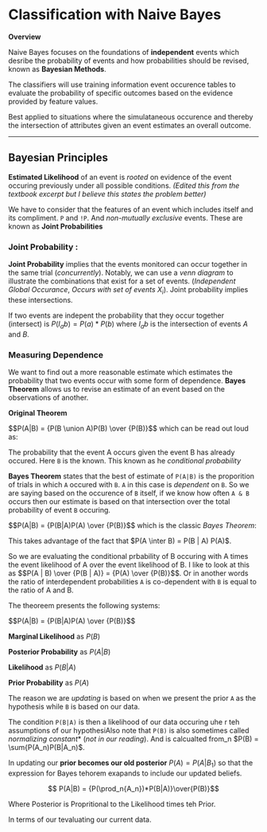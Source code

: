 # Classification with Naive Bayes
**Overview**

Naive Bayes focuses on the foundations of **independent** events which desribe the probability of events and how probabilities should be revised, known as **Bayesian Methods**.

The classifiers will use training information event occurence tables to evaluate the probability of specific outcomes based on the evidence provided by feature values.

Best applied to situations where the simulataneous occurence and thereby the intersection of attributes given an event estimates an overall outcome. 

---
## Bayesian Principles

**Estimated Likelihood** of an event is *rooted* on evidence of the event occuring previously under all possible conditions. *(Edited this from the textbook excerpt but I believe this states the problem better)*

We have to consider that the features of an event which includes itself and its compliment. `P` and `!P`. And *non-mutually exclusive* events. These are known as **Joint Probabilities**

### Joint Probability :

**Joint Probability** implies that the events monitored can occur together in the same trial (*concurrently*). Notably, we can use a *venn diagram* to illustrate the combinations that exist for a set of events. (*Independent Global Occurance*, *Occurs with set of events $X_i$*). Joint probability implies these intersections.

If two events are indepent the probability that they occur together (intersect) is $P(I_ab) = P(a) * P(b)$ where $I_ab$ is the intersection of events $A$ and $B$.

### Measuring Dependence

We want to find out a more reasonable estimate which estimates the probability that two events occur with some form of dependence. **Bayes Theorem** allows us to revise an estimate of an event based on the observations of another.

**Original Theorem**

$$P(A|B) = {P(B \union A)P(B) \over {P(B)}$$ which can be read out loud as:

The probability that the event A occurs given the event B has already occured. Here `B` is the known. This known as he *conditional probability*

**Bayes Theorem** states that the best of estimate of `P(A|B)` is the proporition of trials in which `A` occured with `B`. `A` in this case is *dependent* on `B`. So we are saying based on the occurence of `B` itself, if we know how often `A & B` occurs then our estimate is based on that intersection over the total probability of event `B` occuring.  

$$P(A|B) = {P(B|A)P(A) \over {P(B)}$$ which is the classic *Bayes Theorem*:

This takes advantage of the fact that $P(A \inter B) = P(B | A) P(A)$.

So we are evaluating the conditional prbability of B occuring with A times the event likelihood of A over the event likelihood of B. I  like to look at this as $$P(A | B) \over {P(B | A)} = {P(A) \over {P(B)}$$. Or in another words the ratio of interdependent probabilities `A` is co-dependent with `B` is equal to the ratio of  A and B. 

The theoreem presents the following systems:

$$P(A|B) = {P(B|A)P(A) \over {P(B)}$$

**Marginal Likelihood** as $P(B)$

**Posterior Probability** as $P(A | B)$

**Likelihood** as $P(B|A)$

**Prior Probability** as $P(A)$


The reason we are *updating* is based on when we present the prior `A` as the hypothesis while `B` is based on our data. 

The condition `P(B|A)` is then a likelihood of our data occuring uhe r teh assumptions of our hypothesiAlso note that  `P(B)` is also sometimes called *normalizing constant** (*not in our reading*). And is calcualted from_n $P(B) = \sum{P(A_n)P(B|A_n)$. 

In updating our **prior becomes our old posterior** $P(A) = P(A|B_1)$ so that the expression for Bayes tehorem exapands to include our updated beliefs.

$$ P(A|B) = {P(\prod_n{A_n})*P(B|A)}\over{P(B)}$$


Where Posterior is Propritional to the Likelihood times teh Prior. 

In terms of our tevaluating our current data. 
